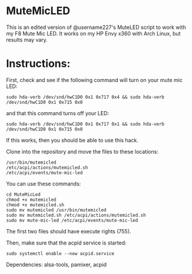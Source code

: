 # MuteMicLED

This is an edited version of @username227's MuteLED script to work with my F8 Mute Mic LED. It works on my HP Envy x360 with Arch Linux, but results may vary.

# Instructions:

First, check and see if the following command will turn on your mute mic LED:
```
sudo hda-verb /dev/snd/hwC1D0 0x1 0x717 0x4 && sudo hda-verb /dev/snd/hwC1D0 0x1 0x715 0x0

```
and that this command turns off your LED:
```
sudo hda-verb /dev/snd/hwC1D0 0x1 0x717 0x1 && sudo hda-verb /dev/snd/hwC1D0 0x1 0x715 0x0

```

If this works, then you should be able to use this hack.

Clone into the repository and move the files to these locations:
```
/usr/bin/mutemicled
/etc/acpi/actions/mutemicled.sh
/etc/acpi/events/mute-mic-led
```

You can use these commands:
```
cd MuteMicLed
chmod +x mutemicled
chmod +x mutemicled.sh
sudo mv mutemicled /usr/bin/mutemicled
sudo mv mutemicled.sh /etc/acpi/actions/mutemicled.sh
sudo mv mute-mic-led /etc/acpi/events/mute-mic-led

```
The first two files should have execute rights (755).

Then, make sure that the acpid service is started:
```
sudo systemctl enable --now acpid.service
```

Dependencies: alsa-tools, pamixer, acpid
